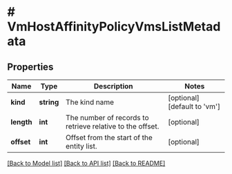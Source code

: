 # # VmHostAffinityPolicyVmsListMetadata

## Properties

Name | Type | Description | Notes
------------ | ------------- | ------------- | -------------
**kind** | **string** | The kind name | [optional] [default to 'vm']
**length** | **int** | The number of records to retrieve relative to the offset. | [optional]
**offset** | **int** | Offset from the start of the entity list. | [optional]

[[Back to Model list]](../../README.md#models) [[Back to API list]](../../README.md#endpoints) [[Back to README]](../../README.md)
